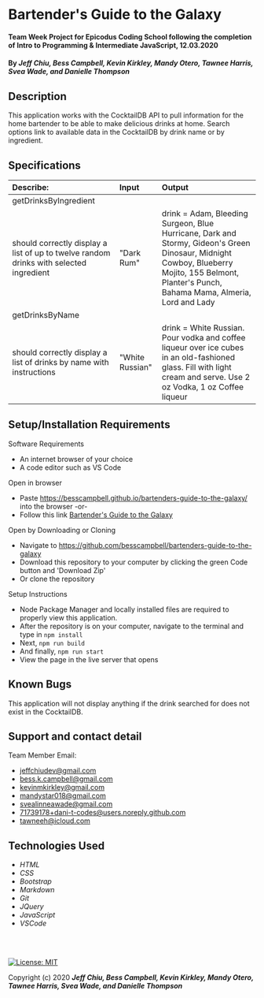 # Bartender's Guide to the Galaxy

#### Team Week Project for Epicodus Coding School following the completion of Intro to Programming & Intermediate JavaScript, 12.03.2020

#### By _**Jeff Chiu, Bess Campbell, Kevin Kirkley, Mandy Otero, Tawnee Harris, Svea Wade, and Danielle Thompson**_

## Description

This application works with the CocktailDB API to pull information for the home bartender to be able to make delicious drinks at home. Search options link to available data in the CocktailDB by drink name or by ingredient. 

## Specifications

| Describe: | Input | Output |
| :-----------------------------------| :------------- | :------------- |
| getDrinksByIngredient |||
| should correctly display a list of up to twelve random drinks with selected ingredient | "Dark Rum" | drink = Adam, Bleeding Surgeon, Blue Hurricane, Dark and Stormy, Gideon's Green Dinosaur, Midnight Cowboy, Blueberry Mojito, 155 Belmont, Planter's Punch, Bahama Mama, Almeria, Lord and Lady |
| getDrinksByName |||
| should correctly display a list of drinks by name with instructions  | "White Russian" | drink = White Russian. Pour vodka and coffee liqueur over ice cubes in an old-fashioned glass. Fill with light cream and serve. Use 2 oz Vodka, 1 oz Coffee liqueur



## Setup/Installation Requirements

Software Requirements
* An internet browser of your choice
* A code editor such as VS Code

Open in browser
* Paste <https://besscampbell.github.io/bartenders-guide-to-the-galaxy/> into the browser 
-or-
* Follow this link [Bartender's Guide to the Galaxy](https://besscampbell.github.io/bartenders-guide-to-the-galaxy/)

Open by Downloading or Cloning
* Navigate to <https://github.com/besscampbell/bartenders-guide-to-the-galaxy>
* Download this repository to your computer by clicking the green Code button and 'Download Zip'
* Or clone the repository

Setup Instructions
* Node Package Manager and locally installed files are required to properly view this application. 
* After the repository is on your computer, navigate to the terminal and type in `npm install`
* Next, `npm run build`
* And finally, `npm run start`
* View the page in the live server that opens

## Known Bugs

This application will not display anything if the drink searched for does not exist in the CocktailDB. 


## Support and contact detail

Team Member Email:

* <jeffchiudev@gmail.com>
* <bess.k.campbell@gmail.com>
* <kevinmkirkley@gmail.com>
* <mandystar018@gmail.com>
* <svealinneawade@gmail.com>
* <71739178+dani-t-codes@users.noreply.github.com>
* <tawneeh@icloud.com>

## Technologies Used 

* _HTML_
* _CSS_
* _Bootstrap_
* _Markdown_
* _Git_
* _JQuery_
* _JavaScript_
* _VSCode_

<br></br>

[![License: MIT](https://img.shields.io/badge/License-MIT-yellow.svg)](https://opensource.org/licenses/MIT)

Copyright (c) 2020 **_Jeff Chiu, Bess Campbell, Kevin Kirkley, Mandy Otero, Tawnee Harris, Svea Wade, and Danielle Thompson_**
